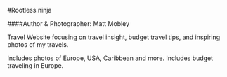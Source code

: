 #Rootless.ninja

####Author & Photographer: Matt Mobley


Travel Website focusing on travel insight, budget travel tips, and inspiring photos of my travels.

Includes photos of Europe, USA, Caribbean and more.
Includes budget traveling in Europe.
